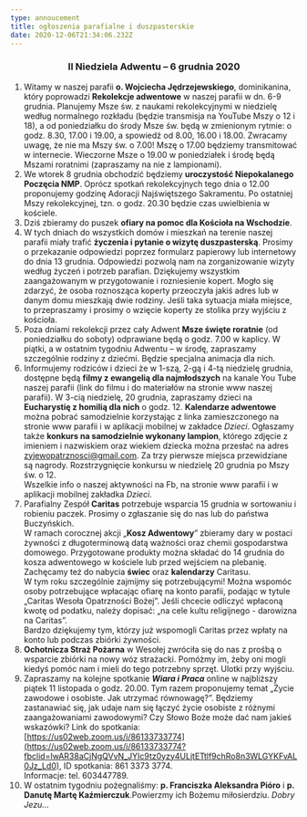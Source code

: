 ```yaml
---
type: annoucement
title: ogłoszenia parafialne i duszpasterskie
date: 2020-12-06T21:34:06.232Z
---
```

<!--StartFragment-->

<h3 style="text-align:center;">II Niedziela Adwentu – 6 grudnia 2020</h3>

1. Witamy w naszej parafii **o. Wojciecha Jędrzejewskiego**, dominikanina, który poprowadzi **Rekolekcje adwentowe** w naszej parafii w dn. 6-9 grudnia. Planujemy Msze św. z naukami rekolekcyjnymi w niedzielę według normalnego rozkładu (będzie transmisja na YouTube Mszy o 12 i 18), a od poniedziałku do środy Msze św. będą w zmienionym rytmie: o godz. 8.30, 17.00 i 19.00, a spowiedź od 8.00, 16.00 i 18.00. Zwracamy uwagę, że nie ma Mszy św. o 7.00! Mszę o 17.00 będziemy transmitować w internecie. Wieczorne Msze o 19.00 w poniedziałek i środę będą Mszami roratnimi (zapraszamy na nie z lampionami).
2. We wtorek 8 grudnia obchodzić będziemy **uroczystość Niepokalanego Poczęcia NMP**. Oprócz spotkań rekolekcyjnych tego dnia o 12.00 proponujemy godzinę Adoracji Najświętszego Sakramentu. Po ostatniej Mszy rekolekcyjnej, tzn. o godz. 20.30 będzie czas uwielbienia w kościele.
3. Dziś zbieramy do puszek **ofiary na pomoc dla Kościoła na Wschodzie**.
4. W tych dniach do wszystkich domów i mieszkań na terenie naszej parafii miały trafić **życzenia i pytanie o wizytę duszpasterską**. Prosimy o przekazanie odpowiedzi poprzez formularz papierowy lub internetowy do dnia 13 grudnia. Odpowiedzi pozwolą nam na zorganizowanie wizyty według życzeń i potrzeb parafian. Dziękujemy wszystkim zaangażowanym w przygotowanie i rozniesienie kopert. Mogło się zdarzyć, że osoba roznosząca koperty przeoczyła jakiś adres lub w danym domu mieszkają dwie rodziny. Jeśli taka sytuacja miała miejsce, to przepraszamy i prosimy o wzięcie koperty ze stolika przy wyjściu z kościoła.
5. Poza dniami rekolekcji przez cały Adwent **Msze święte roratnie** (od poniedziałku do soboty) odprawiane będą o godz. 7.00 w kaplicy. W piątki, a w ostatnim tygodniu Adwentu – w środę, zapraszamy szczególnie rodziny z dziećmi. Będzie specjalna animacja dla nich.
6. Informujemy rodziców i dzieci że w 1-szą, 2-gą i 4-tą niedzielę grudnia, dostępne będą **filmy z ewangelią dla najmłodszych** na kanale You Tube naszej parafii (link do filmu i do materiałów na stronie www naszej parafii). W 3-cią niedzielę, 20 grudnia, zapraszamy dzieci na **Eucharystię z homilią dla nich** o godz. 12. **Kalendarze adwentowe** można pobrać samodzielnie korzystając z linka zamieszczonego na stronie www parafii i w aplikacji mobilnej w zakładce *Dzieci*. Ogłaszamy także **konkurs na samodzielnie wykonany lampion**, którego zdjęcie z imieniem i nazwiskiem oraz wiekiem dziecka można przesłać na adres [zyjewopatrznosci@gmail.com](mailto:zyjewopatrznosci@gmail.com). Za trzy pierwsze miejsca przewidziane są nagrody. Rozstrzygnięcie konkursu w niedzielę 20 grudnia po Mszy św. o 12.\
   Wszelkie info o naszej aktywności na Fb, na stronie www parafii i w aplikacji mobilnej zakładka *Dzieci*.
7. Parafialny Zespół **Caritas** potrzebuje wsparcia 15 grudnia w sortowaniu i robieniu paczek. Prosimy o zgłaszanie się do nas lub do państwa Buczyńskich.\
   W ramach corocznej akcji „**Kosz Adwentowy**” zbieramy dary w postaci żywności z długoterminową datą ważności oraz chemii gospodarstwa domowego. Przygotowane produkty można składać do 14 grudnia do kosza adwentowego w kościele lub przed wejściem na plebanię.\
   Zachęcamy też do nabycia **świec** oraz **kalendarzy** Caritasu.\
   W tym roku szczególnie zajmijmy się potrzebującymi! Można wspomóc osoby potrzebujące wpłacając ofiarę na konto parafii, podając w tytule „Caritas Wesoła Opatrzności Bożej”. Jeśli chcecie odliczyć wpłaconą kwotę od podatku, należy dopisać: „na cele kultu religijnego - darowizna na Caritas”.\
   Bardzo dziękujemy tym, którzy już wspomogli Caritas przez wpłaty na konto lub podczas zbiórki żywności.
8. **Ochotnicza Straż Pożarna** w Wesołej zwróciła się do nas z prośbą o wsparcie zbiórki na nowy wóz strażacki. Pomóżmy im, żeby oni mogli kiedyś pomóc nam i mieli do tego potrzebny sprzęt. Ulotki przy wyjściu.
9. Zapraszamy na kolejne spotkanie ***Wiara i Praca*** online w najbliższy piątek 11 listopada o godz. 20.00. Tym razem proponujemy temat „Życie zawodowe i osobiste. Jak utrzymać równowagę?”. Będziemy zastanawiać się, jak udaje nam się łączyć życie osobiste z różnymi zaangażowaniami zawodowymi? Czy Słowo Boże może dać nam jakieś wskazówki? Link do spotkania: [https://us02web.zoom.us/j/86133733774](https://us02web.zoom.us/j/86133733774?fbclid=IwAR38aCjNgQVvN_JYIc9tz0yzy4ULjtETtlf9chRo8n3WLGYKFvAL0Jz_Ld0), ID spotkania: 861 3373 3774.\
   Informacje: tel. 603447789.
10. W ostatnim tygodniu pożegnaliśmy: **p. Franciszka Aleksandra Pióro** i **p. Danutę Martę Kaźmierczuk**.Powierzmy ich Bożemu miłosierdziu. *Dobry Jezu…*

<!--EndFragment-->